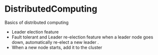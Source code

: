 # DistributedComputing
Basics of distributed computing
  - Leader election feature
  - Fault tolerant and Leader re-election feature when a leader node goes down, automatically re-elect a new leader .
  - When a new node starts, add it to the cluster
